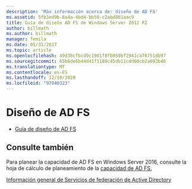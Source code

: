 ```yaml
---
description: 'Más información acerca de: diseño de AD FS'
ms.assetid: 5fb3ed9b-8a4a-4bd4-bb50-c2abd861aac9
title: Guía de diseño AD FS de Windows Server 2012 R2
author: billmath
ms.author: billmath
manager: femila
ms.date: 05/31/2017
ms.topic: article
ms.openlocfilehash: 49d38cfbcd9c1901f8fb059bf2941ca76751db97
ms.sourcegitcommit: 65b6de6b44d41f1180c45db11cdd60cb2a093b46
ms.translationtype: MT
ms.contentlocale: es-ES
ms.lasthandoff: 12/10/2020
ms.locfileid: "97040323"
---
```

# <a name="ad-fs-design"></a>Diseño de AD FS



-   [Guía de diseño de AD FS](../ad-fs/design/AD-FS-Design-Guide.md)




## <a name="see-also"></a>Consulte también
Para planear la capacidad de AD FS en Windows Server 2016, consulte la hoja de cálculo de planeamiento de la [capacidad de AD FS.](https://adfsdocs.blob.core.windows.net/adfs/ADFSCapacity2016.xlsx)

[Información general de Servicios de federación de Active Directory](../Active-Directory-Federation-Services.md)


